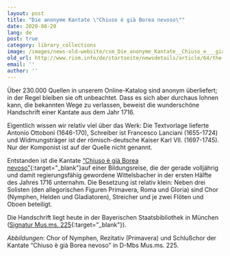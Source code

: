 ```yaml
---
layout: post
title: "Die anonyme Kantate \"Chiuso è già Borea nevoso\""
date: 2020-08-20
lang: de
post: true
category: library_collections
image: /images/news-old-website/csm_Die_anonyme_Kantate__Chiuso_e___gia___Borea_nevoso__-_Choro_d__Ninfe_f5a660d6f5.png
old_url: http://www.rism.info/de/startseite/newsdetails/article/64/the-anonymous-cantata-chiuso-e-gia-borea-nevoso.html?tx_ttnews[year]=2020&tx_ttnews[month]=07&cHash=9a49e479e66e2a9a61384c6f88a9e8a5
email: ''
author: ''
---
```



Über 230.000 Quellen in unserem Online-Katalog sind anonym überliefert; in der Regel bleiben sie oft unbeachtet. Dass es sich aber durchaus lohnen kann, die bekannten Wege zu verlassen, beweist die wunderschöne Handschrift einer Kantate aus dem Jahr 1716.



Eigentlich wissen wir relativ viel über das Werk: Die Textvorlage lieferte Antonio Ottoboni (1646-170), Schreiber ist Francesco Lanciani (1655-1724) und Widmungsträger ist der römisch-deutsche Kaiser Karl VII. (1697-1745). Nur der Komponist ist auf der Quelle nicht genannt.

Entstanden ist die Kantate [“Chiuso è già Borea nevoso”](https://opac.rism.info/search?id=456011407&View=rism){:target="_blank"}auf einer Bildungsreise, die der gerade volljährig und damit regierungsfähig gewordene Wittelsbacher in der ersten Hälfte des Jahres 1716 unternahm. Die Besetzung ist relativ klein: Neben drei Solisten (den allegorischen Figuren Primavera, Roma und Gloria) sind Chor (Nymphen, Helden und Gladiatoren), Streicher und je zwei Flöten und Oboen beteiligt.

Die Handschrift liegt heute in der Bayerischen Staatsbibliothek in München ([Signatur Mus.ms. 225](http://mdz-nbn-resolving.de/urn:nbn:de:bvb:12-bsb00083808-3){:target="_blank"}).



_Abbildungen_: Chor of Nymphen, Rezitativ (Primavera) und Schlußchor der Kantate “Chiuso è già Borea nevoso” in D-Mbs Mus.ms. 225.

